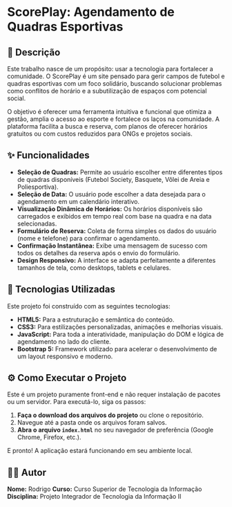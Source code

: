 # ScorePlay: Agendamento de Quadras Esportivas

## 📝 Descrição

Este trabalho nasce de um propósito: usar a tecnologia para fortalecer a comunidade. O ScorePlay é um site pensado para gerir campos de futebol e quadras esportivas com um foco solidário, buscando solucionar problemas como conflitos de horário e a subutilização de espaços com potencial social.

O objetivo é oferecer uma ferramenta intuitiva e funcional que otimiza a gestão, amplia o acesso ao esporte e fortalece os laços na comunidade. A plataforma facilita a busca e reserva, com planos de oferecer horários gratuitos ou com custos reduzidos para ONGs e projetos sociais.

## ✨ Funcionalidades

- **Seleção de Quadras:** Permite ao usuário escolher entre diferentes tipos de quadras disponíveis (Futebol Society, Basquete, Vôlei de Areia e Poliesportiva).
- **Seleção de Data:** O usuário pode escolher a data desejada para o agendamento em um calendário interativo.
- **Visualização Dinâmica de Horários:** Os horários disponíveis são carregados e exibidos em tempo real com base na quadra e na data selecionadas.
- **Formulário de Reserva:** Coleta de forma simples os dados do usuário (nome e telefone) para confirmar o agendamento.
- **Confirmação Instantânea:** Exibe uma mensagem de sucesso com todos os detalhes da reserva após o envio do formulário.
- **Design Responsivo:** A interface se adapta perfeitamente a diferentes tamanhos de tela, como desktops, tablets e celulares.

## 🚀 Tecnologias Utilizadas

Este projeto foi construído com as seguintes tecnologias:

- **HTML5:** Para a estruturação e semântica do conteúdo.
- **CSS3:** Para estilizações personalizadas, animações e melhorias visuais.
- **JavaScript:** Para toda a interatividade, manipulação do DOM e lógica de agendamento no lado do cliente.
- **Bootstrap 5:** Framework utilizado para acelerar o desenvolvimento de um layout responsivo e moderno.

## ⚙️ Como Executar o Projeto

Este é um projeto puramente front-end e não requer instalação de pacotes ou um servidor. Para executá-lo, siga os passos:

1.  **Faça o download dos arquivos do projeto** ou clone o repositório.
2.  Navegue até a pasta onde os arquivos foram salvos.
3.  **Abra o arquivo `index.html`** no seu navegador de preferência (Google Chrome, Firefox, etc.).

E pronto! A aplicação estará funcionando em seu ambiente local.

## 👨‍💻 Autor

**Nome:** Rodrigo 
**Curso:** Curso Superior de Tecnologia da Informação 
**Disciplina:** Projeto Integrador de Tecnologia da Informação II 
